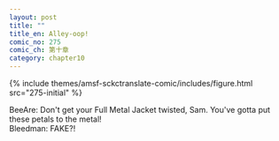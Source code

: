 ```yaml
---
layout: post
title: ""
title_en: Alley-oop!
comic_no: 275
comic_ch: 第十章
category: chapter10
---
```

{% include themes/amsf-sckctranslate-comic/includes/figure.html src="275-initial" %}

BeeAre: Don't get your Full Metal Jacket twisted, Sam. You've gotta put these petals to the metal!  
Bleedman: FAKE?!
